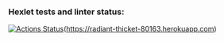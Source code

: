 ### Hexlet tests and linter status:
[![Actions Status](https://github.com/Svetlenkaja/rails-project-lvl2/workflows/hexlet-check/badge.svg)](https://github.com/Svetlenkaja/rails-project-lvl2/actions)(https://radiant-thicket-80163.herokuapp.com)
